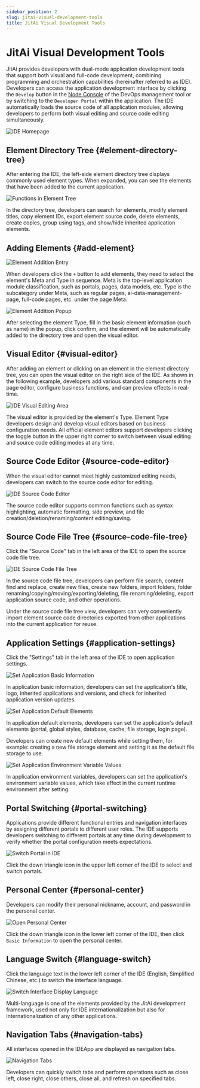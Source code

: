 ```yaml
---
sidebar_position: 2
slug: jitai-visual-development-tools
title: JitAi Visual Development Tools
---
```


# JitAi Visual Development Tools

JitAi provides developers with dual-mode application development tools that support both visual and full-code development, combining programming and orchestration capabilities (hereinafter referred to as IDE). Developers can access the application development interface by clicking the `Develop` button in the [Node Console](../creating-and-publishing-applications/runtime-environment-management#node-local-default-runtime-environment) of the DevOps management tool or by switching to the `Developer Portal` within the application. The IDE automatically loads the source code of all application modules, allowing developers to perform both visual editing and source code editing simultaneously.

![IDE Homepage](./img/ide/ide-homepage.png "IDE Homepage")

## Element Directory Tree {#element-directory-tree}
After entering the IDE, the left-side element directory tree displays commonly used element types. When expanded, you can see the elements that have been added to the current application.

![Functions in Element Tree](./img/ide/element-tree-functions.png "Functions in Element Tree")

In the directory tree, developers can search for elements, modify element titles, copy element IDs, export element source code, delete elements, create copies, group using tags, and show/hide inherited application elements.

## Adding Elements {#add-element}
![Element Addition Entry](./img/ide/element-add-entry.png "Element Addition Entry")

When developers click the `+` button to add elements, they need to select the element's Meta and Type in sequence. Meta is the top-level application module classification, such as portals, pages, data models, etc. Type is the subcategory under Meta, such as regular pages, ai-data-management-page, full-code pages, etc. under the page Meta.

![Element Addition Popup](./img/ide/element-add-popup.gif "Element Addition Popup")

After selecting the element Type, fill in the basic element information (such as name) in the popup, click confirm, and the element will be automatically added to the directory tree and open the visual editor.

## Visual Editor {#visual-editor}
After adding an element or clicking on an element in the element directory tree, you can open the visual editor on the right side of the IDE. As shown in the following example, developers add various standard components in the page editor, configure business functions, and can preview effects in real-time.

![IDE Visual Editing Area](./img/ide/ide-visual-editing-area.gif "IDE Visual Editing Area")

The visual editor is provided by the element's Type. Element Type developers design and develop visual editors based on business configuration needs. All official element editors support developers clicking the toggle button in the upper right corner to switch between visual editing and source code editing modes at any time.

## Source Code Editor {#source-code-editor}
When the visual editor cannot meet highly customized editing needs, developers can switch to the source code editor for editing.

![IDE Source Code Editor](./img/ide/ide-source-code-editor.png "IDE Source Code Editor")

The source code editor supports common functions such as syntax highlighting, automatic formatting, side preview, and file creation/deletion/renaming/content editing/saving.

## Source Code File Tree {#source-code-file-tree}
Click the "Source Code" tab in the left area of the IDE to open the source code file tree.

![IDE Source Code File Tree](./img/ide/ide-source-code-file-tree.png "IDE Source Code File Tree")

In the source code file tree, developers can perform file search, content find and replace, create new files, create new folders, import folders, folder renaming/copying/moving/exporting/deleting, file renaming/deleting, export application source code, and other operations.

Under the source code file tree view, developers can very conveniently import element source code directories exported from other applications into the current application for reuse.

## Application Settings {#application-settings}
Click the "Settings" tab in the left area of the IDE to open application settings.

![Set Application Basic Information](./img/ide/set-app-basic-info.png "Set Application Basic Information")

In application basic information, developers can set the application's title, logo, inherited applications and versions, and check for inherited application version updates.

![Set Application Default Elements](./img/ide/set-app-default-element.gif "Set Application Default Elements")

In application default elements, developers can set the application's default elements (portal, global styles, database, cache, file storage, login page).

Developers can create new default elements while setting them, for example: creating a new file storage element and setting it as the default file storage to use.

![Set Application Environment Variable Values](./img/ide/set-app-environment-variables.png "Set Application Environment Variable Values")

In application environment variables, developers can set the application's environment variable values, which take effect in the current runtime environment after setting.

## Portal Switching {#portal-switching}
Applications provide different functional entries and navigation interfaces by assigning different portals to different user roles. The IDE supports developers switching to different portals at any time during development to verify whether the portal configuration meets expectations.

![Switch Portal in IDE](./img/ide/switch-portal-in-ide.gif "Switch Portal in IDE")

Click the down triangle icon in the upper left corner of the IDE to select and switch portals.

## Personal Center {#personal-center}
Developers can modify their personal nickname, account, and password in the personal center.

![Open Personal Center](./img/ide/open-personal-center.gif "Open Personal Center")

Click the down triangle icon in the lower left corner of the IDE, then click `Basic Information` to open the personal center.

## Language Switch {#language-switch}
Click the language text in the lower left corner of the IDE (English, Simplified Chinese, etc.) to switch the interface language.

![Switch Interface Display Language](./img/ide/switch-interface-display-language.png "Switch Interface Display Language")

Multi-language is one of the elements provided by the JitAi development framework, used not only for IDE internationalization but also for internationalization of any other applications.

## Navigation Tabs {#navigation-tabs}
All interfaces opened in the IDEApp are displayed as navigation tabs.

![Navigation Tabs](./img/ide/navigation-tabs.gif "Navigation Tabs")

Developers can quickly switch tabs and perform operations such as close left, close right, close others, close all, and refresh on specified tabs.
